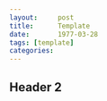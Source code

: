 ```yaml
---
layout:     post
title:      Template
date:       1977-03-28
tags: [template]
categories: 
---
```


## Header 2

